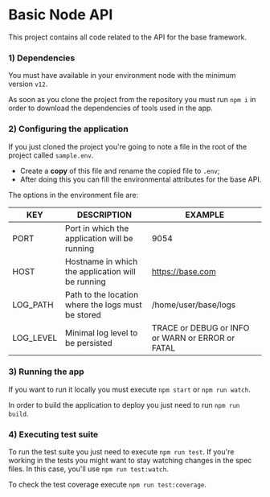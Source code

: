# Basic Node API

This project contains all code related to the API for the base framework.

### 1)  Dependencies  

You must have available in your environment node with the minimum version `v12`.

As soon as you clone the project from the repository you must run `npm i` in order to download the dependencies of tools used in the app.
 
### 2) Configuring the application
 
If you just cloned the project you're going to note a file in the root of the project called `sample.env`. 

- Create a **copy** of this file and rename the copied file to `.env`; 
- After doing this you can fill the environmental attributes for the base API. 

The options in the environment file are:
 

|   KEY 	    |  DESCRIPTION  	                                      |  EXAMPLE 	                                          |
|---	        |---	                                                  |---	                                                |
|  PORT 	    | Port in which the application will be running         |  9054 	                                            |
|  HOST 	    | Hostname in which the application will be running  	  |  https://base.com	                                  |
|  LOG_PATH 	|  Path to the location where the logs must be stored 	|  /home/user/base/logs 	                              |
|  LOG_LEVEL 	|  Minimal log level to be persisted 	                  |  TRACE or DEBUG or INFO or WARN or ERROR or FATAL 	|

 

### 3) Running the app
 
If you want to run it locally you must execute `npm start` or `npm run watch`.

In order to build the application to deploy you just need to run `npm run build`.

### 4) Executing test suite

To run the test suite you just need to execute `npm run test`. If you're working in the tests you might want to stay watching changes in the spec files. In this case, you'll use `npm run test:watch`. 

To check the test coverage execute `npm run test:coverage`.
